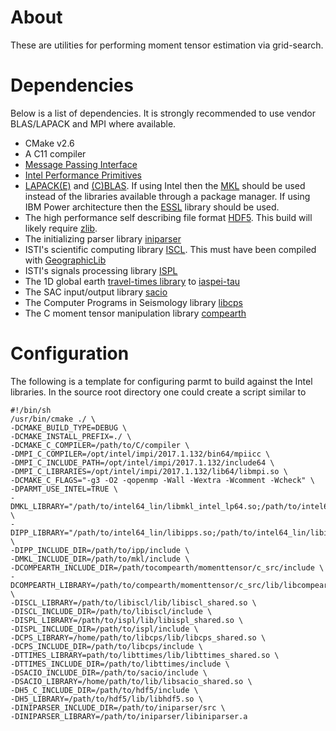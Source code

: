 # About

These are utilities for performing moment tensor estimation via grid-search.

# Dependencies
Below is a list of dependencies.  It is strongly recommended to use vendor BLAS/LAPACK and MPI where available.

  - CMake v2.6
  - A C11 compiler
  - [Message Passing Interface](https://www.open-mpi.org/)
  - [Intel Performance Primitives](https://software.intel.com/en-us/intel-ipp)
  - [LAPACK(E)](http://www.netlib.org/lapack/) and [(C)BLAS](http://www.netlib.org/blas/).  If using Intel then the [MKL](https://software.intel.com/en-us/mkl) should be used instead of the libraries available through a package manager.  If using IBM Power architecture then the [ESSL](https://www-03.ibm.com/systems/power/software/essl/) library should be used.
  - The high performance self describing file format [HDF5](https://support.hdfgroup.org/HDF5/).  This build will likely require [zlib](https://zlib.net/).
  - The initializing parser library [iniparser](https://github.com/ndevilla/iniparser) 
  - ISTI's scientific computing library [ISCL](https://github.com/bakerb845/libiscl).  This must have been compiled with [GeographicLib](https://geographiclib.sourceforge.io/)
  - ISTI's signals processing library [ISPL](https://github.com/bakerb845/ispl)
  - The 1D global earth [travel-times library](https://gitlab.isti.com/bbaker/libttimes) to [iaspei-tau](https://seiscode.iris.washington.edu/projects/iaspei-tau)
  - The SAC input/output library [sacio](https://gitlab.isti.com/bbaker/sacio)
  - The Computer Programs in Seismology library [libcps](https://github.com/bakerb845/libcps) 
  - The C moment tensor manipulation library [compearth](https://github.com/bakerb845/compearth)
  
# Configuration

The following is a template for configuring parmt to build against the Intel libraries.  In the source root directory one could create a script similar to

    #!/bin/sh
    /usr/bin/cmake ./ \
    -DCMAKE_BUILD_TYPE=DEBUG \
    -DCMAKE_INSTALL_PREFIX=./ \
    -DCMAKE_C_COMPILER=/path/to/C/compiler \
    -DMPI_C_COMPILER=/opt/intel/impi/2017.1.132/bin64/mpiicc \
    -DMPI_C_INCLUDE_PATH=/opt/intel/impi/2017.1.132/include64 \
    -DMPI_C_LIBRARIES=/opt/intel/impi/2017.1.132/lib64/libmpi.so \
    -DCMAKE_C_FLAGS="-g3 -O2 -qopenmp -Wall -Wextra -Wcomment -Wcheck" \
    -DPARMT_USE_INTEL=TRUE \
    -DMKL_LIBRARY="/path/to/intel64_lin/libmkl_intel_lp64.so;/path/to/intel64_lin/libmkl_sequential.so;/path/to/intel64_lin/libmkl_core.so" \
    -DIPP_LIBRARY="/path/to/intel64_lin/libipps.so;/path/to/intel64_lin/libippvm.so;/path/to/intel64_lin/libippcore.so" \
    -DIPP_INCLUDE_DIR=/path/to/ipp/include \
    -DMKL_INCLUDE_DIR=/path/to/mkl/include \
    -DCOMPEARTH_INCLUDE_DIR=/path/tocompearth/momenttensor/c_src/include \
    -DCOMPEARTH_LIBRARY=/path/to/compearth/momenttensor/c_src/lib/libcompearth_shared.so \
    -DISCL_LIBRARY=/path/to/libiscl/lib/libiscl_shared.so \
    -DISCL_INCLUDE_DIR=/path/to/libiscl/include \
    -DISPL_LIBRARY=/path/to/ispl/lib/libispl_shared.so \
    -DISPL_INCLUDE_DIR=/path/to/ispl/include \
    -DCPS_LIBRARY=/home/path/to/libcps/lib/libcps_shared.so \
    -DCPS_INCLUDE_DIR=/path/to/libcps/include \
    -DTTIMES_LIBRARY=path/to/libttimes/lib/libttimes_shared.so \
    -DTTIMES_INCLUDE_DIR=/path/to/libttimes/include \
    -DSACIO_INCLUDE_DIR=/path/to/sacio/include \
    -DSACIO_LIBRARY=/home/path/to/lib/libsacio_shared.so \
    -DH5_C_INCLUDE_DIR=/path/to/hdf5/include \
    -DH5_LIBRARY=/path/to/hdf5/lib/libhdf5.so \
    -DINIPARSER_INCLUDE_DIR=/path/to/iniparser/src \
    -DINIPARSER_LIBRARY=/path/to/iniparser/libiniparser.a
 
